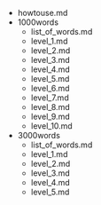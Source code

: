 - howtouse.md
- 1000words
  - list_of_words.md
  - level_1.md
  - level_2.md
  - level_3.md
  - level_4.md
  - level_5.md
  - level_6.md
  - level_7.md
  - level_8.md
  - level_9.md
  - level_10.md
- 3000words
  - list_of_words.md
  - level_1.md
  - level_2.md
  - level_3.md
  - level_4.md
  - level_5.md